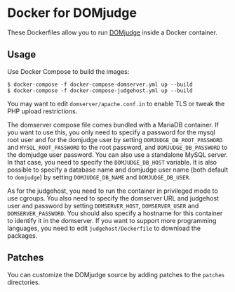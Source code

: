 Docker for DOMjudge
===================

These Dockerfiles allow you to run [DOMjudge](https://www.domjudge.org) inside a
Docker container.

Usage
-----

Use Docker Compose to build the images:

	$ docker-compose -f docker-compose-domserver.yml up --build
	$ docker-compose -f docker-compose-judgehost.yml up --build

You may want to edit `domserver/apache.conf.in` to enable TLS or tweak the PHP
upload restrictions.

The domserver compose file comes bundled with a MariaDB container. If you want
to use this, you only need to specify a password for the mysql root user and 
for the domjudge user by setting `DOMJUDGE_DB_ROOT_PASSWORD` and
`MYSQL_ROOT_PASSWORD` to the root password, and `DOMJUDGE_DB_PASSWORD` to the
domjudge user password. You can also use a standalone MySQL server. In that
case, you need to specify the `DOMJUDGE_DB_HOST` variable. It is also possible
to specify a database name and domjudge user name (both default to `domjudge`)
by setting `DOMJUDGE_DB_NAME` and `DOMJUDGE_DB_USER`.

As for the judgehost, you need to run the container in privileged mode to use
cgroups. You also need to specify the domserver URL and judgehost user and
password by setting `DOMSERVER_HOST`, `DOMSERVER_USER` and
`DOMSERVER_PASSWORD`. You should also specify a hostname for this container to
identify it in the domserver. If you want to support more programming
languages, you need to edit `judgehost/Dockerfile` to download the packages.

Patches
-------

You can customize the DOMjudge source by adding patches to the `patches`
directories.
